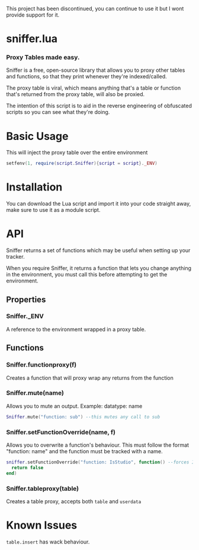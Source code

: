 This project has been discontinued, you can continue to use it but I wont provide support for it.

# sniffer.lua
### Proxy Tables made easy.

Sniffer is a free, open-source library that allows you to proxy other tables and functions, so that they print whenever they're indexed/called.

The proxy table is viral, which means anything that's a table or function that's returned from the proxy table, will also be proxied.

The intention of this script is to aid in the reverse engineering of obfuscated scripts so you can see what they're doing.

# Basic Usage

This will inject the proxy table over the entire environment
```lua
setfenv(1, require(script.Sniffer){script = script}._ENV)
```

# Installation

You can download the Lua script and import it into your code straight away, make sure to use it as a module script.

# API

Sniffer returns a set of functions which may be useful when setting up your tracker.

When you require Sniffer, it returns a function that lets you change anything in the environment, you must call this before attempting to get the environment.

## Properties
### Sniffer._ENV
A reference to the environment wrapped in a proxy table.

## Functions
### Sniffer.functionproxy(f)
Creates a function that will proxy wrap any returns from the function

### Sniffer.mute(name)
Allows you to mute an output. Example: datatype: name
```lua
Sniffer.mute("function: sub") --this mutes any call to sub
```

### Sniffer.setFunctionOverride(name, f)
Allows you to overwrite a function's behaviour. This must follow the format "function: name" and the function must be tracked with a name.
```lua
sniffer.setFunctionOverride("function: IsStudio", function() --forces IsStudio to always return false
  return false
end)
```

### Sniffer.tableproxy(table)
Creates a table proxy, accepts both ``table`` and ``userdata``

# Known Issues

``table.insert`` has wack behaviour.
